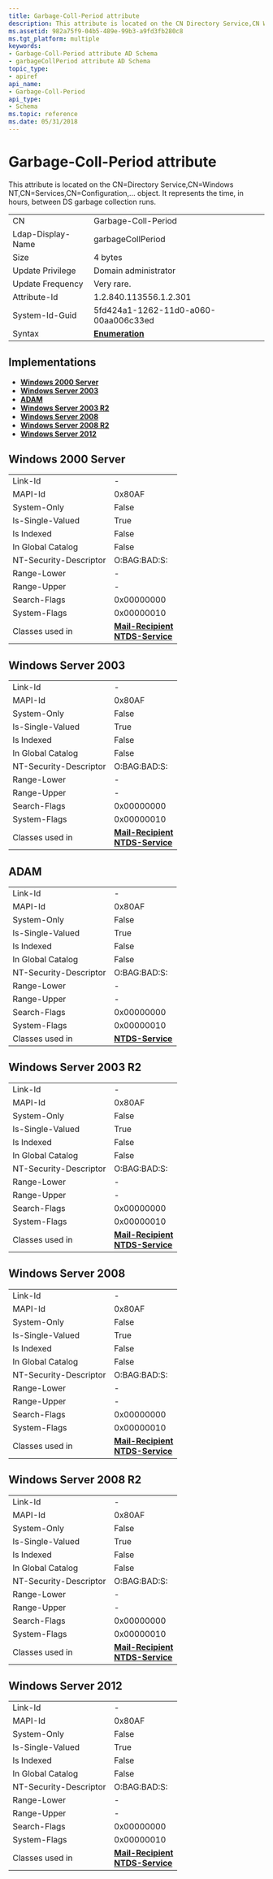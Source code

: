 ```yaml
---
title: Garbage-Coll-Period attribute
description: This attribute is located on the CN Directory Service,CN Windows NT,CN Services,CN Configuration,... object. It represents the time, in hours, between DS garbage collection runs.
ms.assetid: 982a75f9-04b5-489e-99b3-a9fd3fb280c8
ms.tgt_platform: multiple
keywords:
- Garbage-Coll-Period attribute AD Schema
- garbageCollPeriod attribute AD Schema
topic_type:
- apiref
api_name:
- Garbage-Coll-Period
api_type:
- Schema
ms.topic: reference
ms.date: 05/31/2018
---
```


# Garbage-Coll-Period attribute

This attribute is located on the CN=Directory Service,CN=Windows NT,CN=Services,CN=Configuration,... object. It represents the time, in hours, between DS garbage collection runs.



|                   |                                      |
|-------------------|--------------------------------------|
| CN                | Garbage-Coll-Period                  |
| Ldap-Display-Name | garbageCollPeriod                    |
| Size              | 4 bytes                              |
| Update Privilege  | Domain administrator                 |
| Update Frequency  | Very rare.                           |
| Attribute-Id      | 1.2.840.113556.1.2.301               |
| System-Id-Guid    | 5fd424a1-1262-11d0-a060-00aa006c33ed |
| Syntax            | [**Enumeration**](s-enumeration.md) |



## Implementations

-   [**Windows 2000 Server**](#windows-2000-server)
-   [**Windows Server 2003**](#windows-server-2003)
-   [**ADAM**](#adam)
-   [**Windows Server 2003 R2**](#windows-server-2003-r2)
-   [**Windows Server 2008**](#windows-server-2008)
-   [**Windows Server 2008 R2**](#windows-server-2008-r2)
-   [**Windows Server 2012**](#windows-server-2012)

## Windows 2000 Server



|                        |                                                                                                       |
|------------------------|-------------------------------------------------------------------------------------------------------|
| Link-Id                | \-                                                                                                    |
| MAPI-Id                | 0x80AF                                                                                                |
| System-Only            | False                                                                                                 |
| Is-Single-Valued       | True                                                                                                  |
| Is Indexed             | False                                                                                                 |
| In Global Catalog      | False                                                                                                 |
| NT-Security-Descriptor | O:BAG:BAD:S:                                                                                          |
| Range-Lower            | \-                                                                                                    |
| Range-Upper            | \-                                                                                                    |
| Search-Flags           | 0x00000000                                                                                            |
| System-Flags           | 0x00000010                                                                                            |
| Classes used in        | [**Mail-Recipient**](c-mailrecipient.md)<br/> [**NTDS-Service**](c-ntdsservice.md)<br/> |



## Windows Server 2003



|                        |                                                                                                       |
|------------------------|-------------------------------------------------------------------------------------------------------|
| Link-Id                | \-                                                                                                    |
| MAPI-Id                | 0x80AF                                                                                                |
| System-Only            | False                                                                                                 |
| Is-Single-Valued       | True                                                                                                  |
| Is Indexed             | False                                                                                                 |
| In Global Catalog      | False                                                                                                 |
| NT-Security-Descriptor | O:BAG:BAD:S:                                                                                          |
| Range-Lower            | \-                                                                                                    |
| Range-Upper            | \-                                                                                                    |
| Search-Flags           | 0x00000000                                                                                            |
| System-Flags           | 0x00000010                                                                                            |
| Classes used in        | [**Mail-Recipient**](c-mailrecipient.md)<br/> [**NTDS-Service**](c-ntdsservice.md)<br/> |



## ADAM



|                        |                                                  |
|------------------------|--------------------------------------------------|
| Link-Id                | \-                                               |
| MAPI-Id                | 0x80AF                                           |
| System-Only            | False                                            |
| Is-Single-Valued       | True                                             |
| Is Indexed             | False                                            |
| In Global Catalog      | False                                            |
| NT-Security-Descriptor | O:BAG:BAD:S:                                     |
| Range-Lower            | \-                                               |
| Range-Upper            | \-                                               |
| Search-Flags           | 0x00000000                                       |
| System-Flags           | 0x00000010                                       |
| Classes used in        | [**NTDS-Service**](c-ntdsservice.md)<br/> |



## Windows Server 2003 R2



|                        |                                                                                                       |
|------------------------|-------------------------------------------------------------------------------------------------------|
| Link-Id                | \-                                                                                                    |
| MAPI-Id                | 0x80AF                                                                                                |
| System-Only            | False                                                                                                 |
| Is-Single-Valued       | True                                                                                                  |
| Is Indexed             | False                                                                                                 |
| In Global Catalog      | False                                                                                                 |
| NT-Security-Descriptor | O:BAG:BAD:S:                                                                                          |
| Range-Lower            | \-                                                                                                    |
| Range-Upper            | \-                                                                                                    |
| Search-Flags           | 0x00000000                                                                                            |
| System-Flags           | 0x00000010                                                                                            |
| Classes used in        | [**Mail-Recipient**](c-mailrecipient.md)<br/> [**NTDS-Service**](c-ntdsservice.md)<br/> |



## Windows Server 2008



|                        |                                                                                                       |
|------------------------|-------------------------------------------------------------------------------------------------------|
| Link-Id                | \-                                                                                                    |
| MAPI-Id                | 0x80AF                                                                                                |
| System-Only            | False                                                                                                 |
| Is-Single-Valued       | True                                                                                                  |
| Is Indexed             | False                                                                                                 |
| In Global Catalog      | False                                                                                                 |
| NT-Security-Descriptor | O:BAG:BAD:S:                                                                                          |
| Range-Lower            | \-                                                                                                    |
| Range-Upper            | \-                                                                                                    |
| Search-Flags           | 0x00000000                                                                                            |
| System-Flags           | 0x00000010                                                                                            |
| Classes used in        | [**Mail-Recipient**](c-mailrecipient.md)<br/> [**NTDS-Service**](c-ntdsservice.md)<br/> |



## Windows Server 2008 R2



|                        |                                                                                                       |
|------------------------|-------------------------------------------------------------------------------------------------------|
| Link-Id                | \-                                                                                                    |
| MAPI-Id                | 0x80AF                                                                                                |
| System-Only            | False                                                                                                 |
| Is-Single-Valued       | True                                                                                                  |
| Is Indexed             | False                                                                                                 |
| In Global Catalog      | False                                                                                                 |
| NT-Security-Descriptor | O:BAG:BAD:S:                                                                                          |
| Range-Lower            | \-                                                                                                    |
| Range-Upper            | \-                                                                                                    |
| Search-Flags           | 0x00000000                                                                                            |
| System-Flags           | 0x00000010                                                                                            |
| Classes used in        | [**Mail-Recipient**](c-mailrecipient.md)<br/> [**NTDS-Service**](c-ntdsservice.md)<br/> |



## Windows Server 2012



|                        |                                                                                                       |
|------------------------|-------------------------------------------------------------------------------------------------------|
| Link-Id                | \-                                                                                                    |
| MAPI-Id                | 0x80AF                                                                                                |
| System-Only            | False                                                                                                 |
| Is-Single-Valued       | True                                                                                                  |
| Is Indexed             | False                                                                                                 |
| In Global Catalog      | False                                                                                                 |
| NT-Security-Descriptor | O:BAG:BAD:S:                                                                                          |
| Range-Lower            | \-                                                                                                    |
| Range-Upper            | \-                                                                                                    |
| Search-Flags           | 0x00000000                                                                                            |
| System-Flags           | 0x00000010                                                                                            |
| Classes used in        | [**Mail-Recipient**](c-mailrecipient.md)<br/> [**NTDS-Service**](c-ntdsservice.md)<br/> |



 

 





